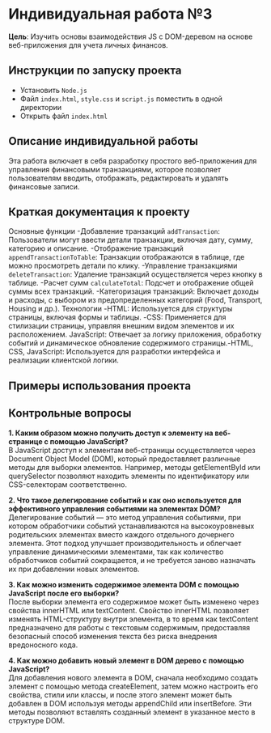 # Индивидуальная работа №3
**Цель**: Изучить основы взаимодействия JS с DOM-деревом на основе веб-приложения для учета личных финансов.

## Инструкции по запуску проекта
- Установить `Node.js`
- Файл `index.html`, `style.css` и `script.js` поместить в одной директории
- Открыть файл `index.html` 

## Описание индивидуальной работы
Эта работа включает в себя разработку простого веб-приложения для управления финансовыми транзакциями, которое позволяет пользователям вводить, отображать, редактировать и удалять финансовые записи.

## Краткая документация к проекту
Основные функции
-Добавление транзакций `addTransaction`: Пользователи могут ввести детали транзакции, включая дату, сумму, категорию и описание.
-Отображение транзакций `appendTransactionToTable`: Транзакции отображаются в таблице, где можно просмотреть детали по клику.
-Управление транзакциями `deleteTransaction`: Удаление транзакций осуществляется через кнопку в таблице.
-Расчет сумм `calculateTotal`: Подсчет и отображение общей суммы всех транзакций.
-Категоризация транзакций: Включает доходы и расходы, с выбором из предопределенных категорий (Food, Transport, Housing и др.).
Технологии
-HTML: Используется для структуры страницы, включая формы и таблицы.
-CSS: Применяется для стилизации страницы, управляя внешним видом элементов и их расположением.
JavaScript: Отвечает за логику приложения, обработку событий и динамическое обновление содержимого страницы.-HTML, CSS, JavaScript: Используется для разработки интерфейса и реализации клиентской логики.


## Примеры использования проекта


## Контрольные вопросы

**1. Каким образом можно получить доступ к элементу на веб-странице с помощью JavaScript?**<br>
В JavaScript доступ к элементам веб-страницы осуществляется через Document Object Model (DOM), который предоставляет различные методы для выборки элементов. Например, методы getElementById или querySelector позволяют находить элементы по идентификатору или CSS-селекторам соответственно.

**2. Что такое делегирование событий и как оно используется для эффективного управления событиями на элементах DOM?**<br> 
Делегирование событий — это метод управления событиями, при котором обработчики событий устанавливаются на высокоуровневых родительских элементах вместо каждого отдельного дочернего элемента. Этот подход улучшает производительность и облегчает управление динамическими элементами, так как количество обработчиков событий сокращается, и не требуется заново назначать их при добавлении новых элементов.

**3. Как можно изменить содержимое элемента DOM с помощью JavaScript после его выборки?** <br>
После выборки элемента его содержимое может быть изменено через свойства innerHTML или textContent. Свойство innerHTML позволяет изменять HTML-структуру внутри элемента, в то время как textContent предназначено для работы с текстовым содержимым, предоставляя безопасный способ изменения текста без риска внедрения вредоносного кода.

**4. Как можно добавить новый элемент в DOM дерево с помощью JavaScript?** <br>
Для добавления нового элемента в DOM, сначала необходимо создать элемент с помощью метода createElement, затем можно настроить его свойства, стили или классы, и после этого элемент может быть добавлен в DOM используя методы appendChild или insertBefore. Эти методы позволяют вставлять созданный элемент в указанное место в структуре DOM.